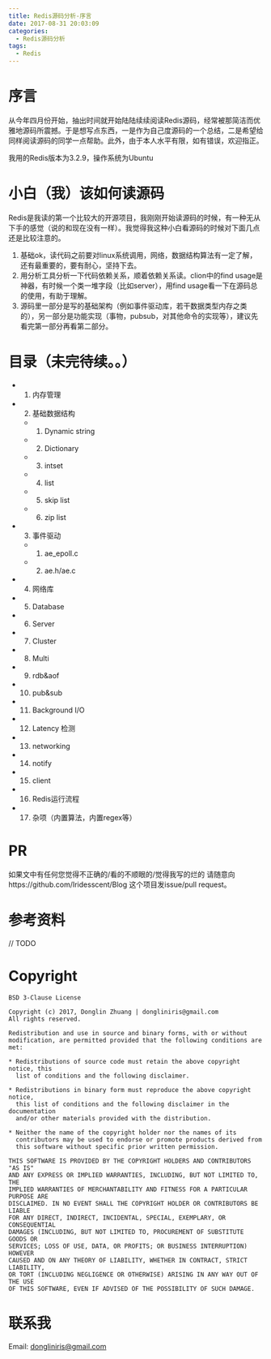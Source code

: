 ```yaml
---
title: Redis源码分析-序言
date: 2017-08-31 20:03:09
categories:
  - Redis源码分析
tags:
  - Redis
---
```

# 序言
从今年四月份开始，抽出时间就开始陆陆续续阅读Redis源码，经常被那简洁而优雅地源码所震撼。于是想写点东西，一是作为自己度源码的一个总结，二是希望给同样阅读源码的同学一点帮助。此外，由于本人水平有限，如有错误，欢迎指正。  

我用的Redis版本为3.2.9，操作系统为Ubuntu
# 小白（我）该如何读源码

Redis是我读的第一个比较大的开源项目，我刚刚开始读源码的时候，有一种无从下手的感觉（说的和现在没有一样）。我觉得我这种小白看源码的时候对下面几点还是比较注意的。
1. 基础ok，读代码之前要对linux系统调用，网络，数据结构算法有一定了解，还有最重要的，要有耐心，坚持下去。
2. 用分析工具分析一下代码依赖关系，顺着依赖关系读。clion中的find usage是神器，有时候一个类一堆字段（比如server），用find usage看一下在源码总的使用，有助于理解。
3. 源码里一部分是写的基础架构（例如事件驱动库，若干数据类型内存之类的），另一部分是功能实现（事物，pubsub，对其他命令的实现等），建议先看完第一部分再看第二部分。
# 目录（未完待续。。）
- 1. 内存管理
- 2. 基础数据结构
  - 1. Dynamic string
  - 2. Dictionary
  - 3. intset
  - 4. list
  - 5. skip list
  - 6. zip list
- 3. 事件驱动 
  - 1. ae_epoll.c
  - 2. ae.h/ae.c
- 4. 网络库
- 5. Database
- 6. Server
- 7. Cluster
- 8. Multi
- 9. rdb&aof
- 10. pub&sub
- 11. Background I/O
- 12. Latency 检测
- 13. networking
- 14. notify
- 15. client
- 16. Redis运行流程
- 17. 杂项（内置算法，内置regex等）
# PR
如果文中有任何您觉得不正确的/看的不顺眼的/觉得我写的烂的 请随意向https://github.com/Iridesscent/Blog 这个项目发issue/pull request。
# 参考资料 
// TODO
# Copyright
```
BSD 3-Clause License

Copyright (c) 2017, Donglin Zhuang | dongliniris@gmail.com
All rights reserved.

Redistribution and use in source and binary forms, with or without
modification, are permitted provided that the following conditions are met:

* Redistributions of source code must retain the above copyright notice, this
  list of conditions and the following disclaimer.

* Redistributions in binary form must reproduce the above copyright notice,
  this list of conditions and the following disclaimer in the documentation
  and/or other materials provided with the distribution.

* Neither the name of the copyright holder nor the names of its
  contributors may be used to endorse or promote products derived from
  this software without specific prior written permission.

THIS SOFTWARE IS PROVIDED BY THE COPYRIGHT HOLDERS AND CONTRIBUTORS "AS IS"
AND ANY EXPRESS OR IMPLIED WARRANTIES, INCLUDING, BUT NOT LIMITED TO, THE
IMPLIED WARRANTIES OF MERCHANTABILITY AND FITNESS FOR A PARTICULAR PURPOSE ARE
DISCLAIMED. IN NO EVENT SHALL THE COPYRIGHT HOLDER OR CONTRIBUTORS BE LIABLE
FOR ANY DIRECT, INDIRECT, INCIDENTAL, SPECIAL, EXEMPLARY, OR CONSEQUENTIAL
DAMAGES (INCLUDING, BUT NOT LIMITED TO, PROCUREMENT OF SUBSTITUTE GOODS OR
SERVICES; LOSS OF USE, DATA, OR PROFITS; OR BUSINESS INTERRUPTION) HOWEVER
CAUSED AND ON ANY THEORY OF LIABILITY, WHETHER IN CONTRACT, STRICT LIABILITY,
OR TORT (INCLUDING NEGLIGENCE OR OTHERWISE) ARISING IN ANY WAY OUT OF THE USE
OF THIS SOFTWARE, EVEN IF ADVISED OF THE POSSIBILITY OF SUCH DAMAGE.
```
# 联系我
Email: dongliniris@gmail.com